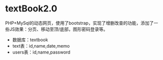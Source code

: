 # textBook2.0
PHP+MySql的动态网页，使用了bootstrap，实现了增删改查的功能，添加了一些JS效果：分页、移动至顶/底部，图形密码登录等。

- 数据库：textbook
- text表：id,name,date,memo
- users表：id,name,password
